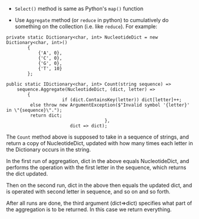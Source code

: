 - ```Select()``` method is same as Python's ```map()``` function

- Use ```Aggregate``` method (or ```reduce``` in python) to cumulatively do something on the collection (i.e. like `reduce`). For example:
```
private static Dictionary<char, int> NucleotideDict = new Dictionary<char, int>()
        {
            {'A', 0},
            {'C', 0},
            {'G', 0},
            {'T', 10}
        };
	
public static IDictionary<char, int> Count(string sequence) =>
    sequence.Aggregate(NucleotideDict, (dict, letter) =>
		{
			         if (dict.ContainsKey(letter)) dict[letter]++;
         else throw new ArgumentException($"Invalid symbol '{letter}' in \"{sequence}\".");
         return dict;
								     },
				        dict => dict);
```

The ```Count``` method above is supposed to take in a sequence of strings, and return a copy of NucleotideDict, updated with how many times each letter in the Dictionary occurs in the string.

In the first run of aggregation, dict in the above equals NucleotideDict, and performs the operation with the first letter in the sequence, which returns the dict updated. 

Then on the second run, dict in the above then equals the updated dict, and is operated with second letter in sequence, and so on and so forth. 

After all runs are done, the third argument (dict=>dict) specifies what part of the aggregation is to be returned. In this case we return everything.

